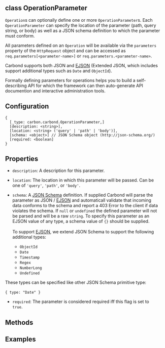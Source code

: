 class OperationParameter
----------

```Operation```s can optionally define one or more ```OperationParameter```s. Each ```OperationParameter``` can specify the 
location of the parameter (path, query string, or body) as well as a JSON schema definition to which the parameter must conform.

All parameters defined on an ```Operation``` will be available via the ```parameters``` property of  the ```HttpRequest``` object and can be accessed as ```req.parameters[<parameter-name>]``` or ```req.parameters.<parameter-name>```.

Carbond supports both JSON and [EJSON](http://docs.mongodb.org/manual/reference/mongodb-extended-json/) (Extended JSON, which includes support additional types such as ```Date``` and ```ObjectId```). 

Formally defining parameters for operations helps you to build a self-describing API for which the framework can then 
auto-generate API documention and interactive administration tools.

Configuration
----------

```
{
  [_type: carbon.carbond.OperationParameter,]
  [description: <string>],
  [location: <string> ('query' | 'path' | 'body')],
  [schema: <object>] // JSON Schema object (http://json-schema.org/)
  [required: <boolean]
}
```

Properties
----------

* ```description```: A description for this parameter.

* ```location```: The location in which this parameter will be passed. Can be one of ```'query'```, ```'path'```, or ```'body'```.

* ```schema```: A [JSON Schema](http://json-schema.org/) definition. If supplied Carbond will parse the parameter 
as JSON / [EJSON](http://docs.mongodb.org/manual/reference/mongodb-extended-json/) and automaticall validate that incoming data conforms to the schema and report a 403 Error to the client if data violates the schema. If ```null``` or ```undefined``` the defined parameter will not be parsed and will be a raw ```string```. To specify this parameter as an EJSON value of any type, a schema value of ```{}``` should be supplied. <br/><br/>
To support [EJSON](http://docs.mongodb.org/manual/reference/mongodb-extended-json/), we extend JSON Schema to support the following additional types: 
   * ```ObjectId```
   * ```Date```
   * ```Timestamp```
   * ```Regex```
   * ```NumberLong```
   * ```Undefined``` 
   
These types can be specified like other JSON Schema primitive type:  <br/><br/>``` { type: "Date" } ```

* ```required```: The parameter is considered required iff this flag is set to ```true```. 

Methods
----------

Examples
----------

